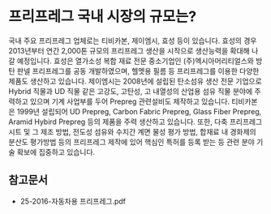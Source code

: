 # 프리프레그 국내 시장의 규모는?

국내 주요 프리프레그 업체로는 티비카본, 제이엠시, 효성 등이 있습니다.
효성의 경우 2013년부터 연간 2,000톤 규모의 프리프레그 생산을 시작으로 생산능력을 확대해 나갈 예정입니다. 효성은 열가소성 복합 재료 전문 중소기업인 (주)엑시아머리티얼스와 방탄 판넬 프리프레그를 공동 개발하였으며, 헬멧용 필름 등 프리프레그를 이용한 다양한 제품도 생산하고 있습니다. 
제이엠시는 2008년에 설립된 탄소섬유 생산 전문 기업으로 Hybrid 직물과 UD 직물 같은 고강도, 고탄성, 고 내열성의 산업용 섬유 직물 분야에 주력하고 있으며 기계 사업부를 두어 Prepreg 관련설비도 제작하고 있습니다.
티비카본은 1999년 설립되어 UD Prepreg, Carbon Fabric Prepreg, Glass Fiber Prepreg, Aramid Hybird Prepreg 등의 제품을 주력 생산하고 있습니다. 또한, 다축 프리프레그 시트 및 그 제조 방법, 전도성 섬유와 수지간 계면 물성 평가 방법, 합재료 내 경화제의 분산도 평가방법 등의 프리프레그 제작에 있어 핵심인 특허를 등록 받는 등 관련 분야 기술 확보에 집중하고 있습니다.

## 참고문서
 - 25-2016-자동차용 프리프레그.pdf
